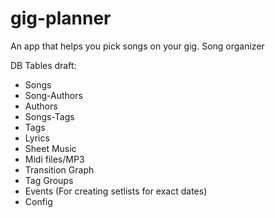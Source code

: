 # gig-planner
An app that helps you pick songs on your gig. Song organizer

DB Tables draft:
- Songs
- Song-Authors
- Authors
- Songs-Tags
- Tags
- Lyrics
- Sheet Music
- Midi files/MP3
- Transition Graph
- Tag Groups
- Events (For creating setlists for exact dates)
- Config

